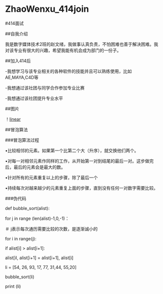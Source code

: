 # ZhaoWenxu_414join
#414面试


##自我介绍


我是数字媒体技术2班的赵文绪，我做事认真负责，不怕困难也善于解决困难。我对该专业有很大的兴趣，希望我能有机会成为部门的一份子。


##加入414后


-我想学习与该专业相关的各种软件的技能并且可以熟练使用，比如AE,MAYA,C4D等


-我想通过该社团与同学合作参加专业比赛


-我想通过该社团提升专业水平

##图片

！[linear](file01/Howl's-Moving-Castle-Studio-Ghibli-fantasy-art-clouds-daylight-couple-1745785-wallhere.com.jpg)


##冒泡算法

###冒泡算法过程

•比较相邻的元素。如果第一个比第二个大（升序），就交换他们两个。

•对每一对相邻元素作同样的工作，从开始第一对到结尾的最后一对。这步做完后，最后的元素会是最大的数。

•针对所有的元素重复以上的步骤，除了最后一个

•持续每次对越来越少的元素重复上面的步骤，直到没有任何一对数字需要比较。

###伪代码

def bubble_sort(alist):

for j in range (len(alist)-1,0,-1)：

＃ j表示每次通历需要比较的次数，是逐渐诚小的

for i in range(j):

if alist[i] > alist[i+1]:

alist[il, alist[i+1] = alist[i+1], alist[i]

li = [54, 26, 93, 17, 77, 31,44, 55,20]

bubble_sort(li)

print (li)
